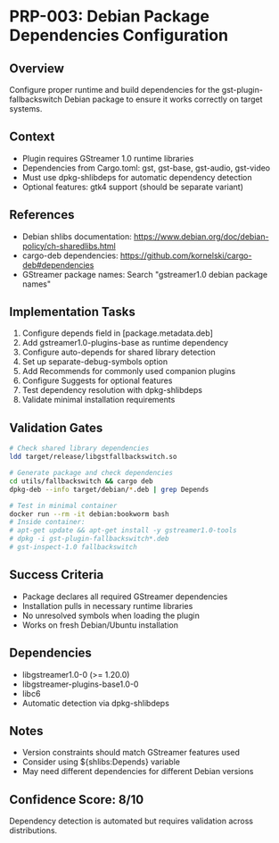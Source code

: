 # PRP-003: Debian Package Dependencies Configuration

## Overview
Configure proper runtime and build dependencies for the gst-plugin-fallbackswitch Debian package to ensure it works correctly on target systems.

## Context
- Plugin requires GStreamer 1.0 runtime libraries
- Dependencies from Cargo.toml: gst, gst-base, gst-audio, gst-video
- Must use dpkg-shlibdeps for automatic dependency detection
- Optional features: gtk4 support (should be separate variant)

## References
- Debian shlibs documentation: https://www.debian.org/doc/debian-policy/ch-sharedlibs.html
- cargo-deb dependencies: https://github.com/kornelski/cargo-deb#dependencies
- GStreamer package names: Search "gstreamer1.0 debian package names"

## Implementation Tasks
1. Configure depends field in [package.metadata.deb]
2. Add gstreamer1.0-plugins-base as runtime dependency
3. Configure auto-depends for shared library detection
4. Set up separate-debug-symbols option
5. Add Recommends for commonly used companion plugins
6. Configure Suggests for optional features
7. Test dependency resolution with dpkg-shlibdeps
8. Validate minimal installation requirements

## Validation Gates
```bash
# Check shared library dependencies
ldd target/release/libgstfallbackswitch.so

# Generate package and check dependencies
cd utils/fallbackswitch && cargo deb
dpkg-deb --info target/debian/*.deb | grep Depends

# Test in minimal container
docker run --rm -it debian:bookworm bash
# Inside container:
# apt-get update && apt-get install -y gstreamer1.0-tools
# dpkg -i gst-plugin-fallbackswitch*.deb
# gst-inspect-1.0 fallbackswitch
```

## Success Criteria
- Package declares all required GStreamer dependencies
- Installation pulls in necessary runtime libraries
- No unresolved symbols when loading the plugin
- Works on fresh Debian/Ubuntu installation

## Dependencies
- libgstreamer1.0-0 (>= 1.20.0)
- libgstreamer-plugins-base1.0-0
- libc6
- Automatic detection via dpkg-shlibdeps

## Notes
- Version constraints should match GStreamer features used
- Consider using ${shlibs:Depends} variable
- May need different dependencies for different Debian versions

## Confidence Score: 8/10
Dependency detection is automated but requires validation across distributions.